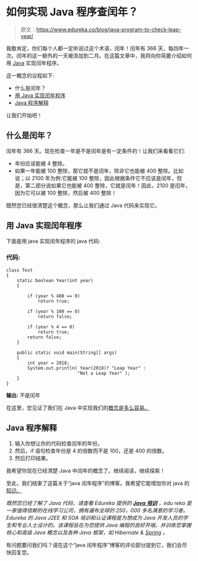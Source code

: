 # 如何实现 Java 程序查闰年？

> 原文：<https://www.edureka.co/blog/java-program-to-check-leap-year/>

我敢肯定，你们每个人都一定听说过这个术语，闰年！闰年有 366 天，每四年一次。闰年的这一额外的一天被添加到二月。在这篇文章中，我将向你简要介绍如何用 [Java](https://www.edureka.co/blog/what-is-java/) 实现闰年程序。

这一概念的议程如下:

*   什么是闰年？
*   [用 Java 实现闰年程序](#javacode)
*   [Java 程序解释](#explanation)

让我们开始吧！

## 什么是闰年？

闰年有 366 天。现在检查一年是不是闰年是有一定条件的！让我们来看看它们:

*   年份应该能被 4 整除。
*   如果一年能被 100 整除，那它就不是闰年，除非它也能被 400 整除。比如说；以 2100 年为例:它能被 100 整除，因此根据条件它不应该是闰年，但是，第二部分说如果它也能被 400 整除，它就是闰年！因此，2100 是闰年，因为它可以被 100 整除，然后被 400 整除！

既然您已经很清楚这个概念，那么让我们通过 Java 代码来实现它。

## **用 Java 实现闰年程序**

下面是用 java 实现闰年程序的 java 代码:

### **代码:**

```
class Test 
{ 
    static boolean Year(int year) 
    { 

        if (year % 400 == 0) 
            return true; 

        if (year % 100 == 0) 
            return false; 

        if (year % 4 == 0) 
            return true; 
        return false; 
    } 

    public static void main(String[] args)  
    { 
        int year = 2018; 
        System.out.println( Year(2018)? "Leap Year" : 
                           "Not a Leap Year" ); 
    } 
} 

```

**输出:** 不是闰年

在这里，您见证了我们在 Java 中实现我们的[概念是多么容易。](https://www.edureka.co/blog/java-tutorial/)

## **Java 程序解释**

1.  输入你想让你的代码检查闰年的年份。
2.  然后，if 语句检查年份是 4 的倍数而不是 100，还是 400 的倍数。
3.  然后打印结果。

我希望你现在已经清楚 Java 中闰年的概念了。继续阅读，继续探索！

至此，我们结束了这篇关于“java 闰年程序”的博客。我希望它能增加你对 java 的[知识。](https://www.edureka.co/blog/java-tutorial/)

*既然您已经了解了 Java 代码，请查看 Edureka 提供的  [**Java 培训**](https://www.edureka.co/java-j2ee-soa-training)* *，edu reka 是一家值得信赖的在线学习公司，拥有遍布全球的 250，000 多名满意的学习者。Edureka 的 Java J2EE 和 SOA 培训和认证课程是为想成为 Java 开发人员的学生和专业人士设计的。该课程旨在为您提供 Java 编程的良好开端，并训练您掌握核心和高级 Java 概念以及各种 Java 框架，如 Hibernate & [Spring](https://spring.io/) 。*

有问题要问我们吗？请在这个“java 闰年程序”博客的评论部分提到它，我们会尽快回复您。